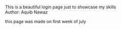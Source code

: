 This is a beautiful login page just to showcase my skills 
<br>
Author: Aquib Nawaz

this page was made on first week of july

